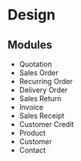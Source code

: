 # Design
## Modules
- Quotation
- Sales Order
- Recurring Order
- Delivery Order
- Sales Return
- Invoice
- Sales Receipt
- Customer Credit
- Product
- Customer
- Contact
